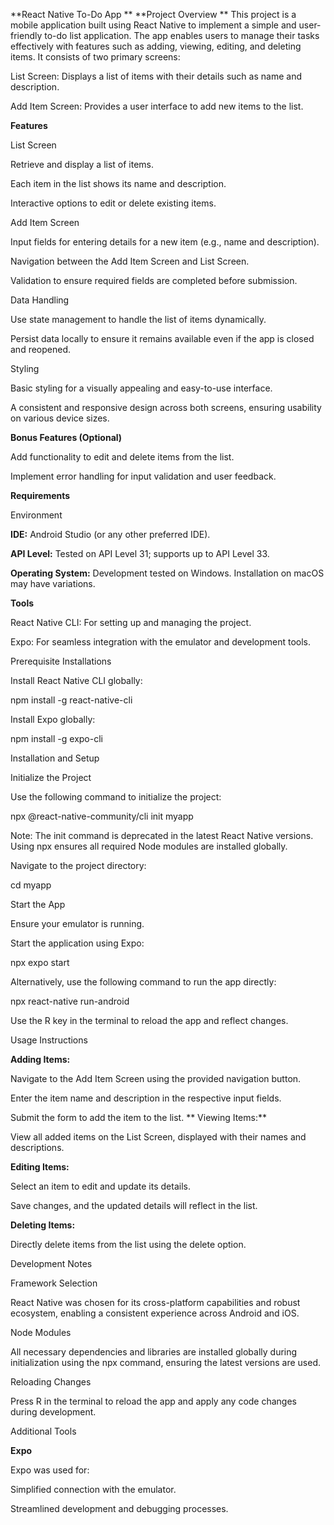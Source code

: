 **React Native To-Do App
**
**Project Overview
**
This project is a mobile application built using React Native to implement a simple and user-friendly to-do list application. The app enables users to manage their tasks effectively with features such as adding, viewing, editing, and deleting items. It consists of two primary screens:

List Screen: Displays a list of items with their details such as name and description.

Add Item Screen: Provides a user interface to add new items to the list.

**Features**

List Screen

Retrieve and display a list of items.

Each item in the list shows its name and description.

Interactive options to edit or delete existing items.

Add Item Screen

Input fields for entering details for a new item (e.g., name and description).

Navigation between the Add Item Screen and List Screen.

Validation to ensure required fields are completed before submission.

Data Handling

Use state management to handle the list of items dynamically.

Persist data locally to ensure it remains available even if the app is closed and reopened.

Styling

Basic styling for a visually appealing and easy-to-use interface.

A consistent and responsive design across both screens, ensuring usability on various device sizes.

**Bonus Features (Optional)**

Add functionality to edit and delete items from the list.

Implement error handling for input validation and user feedback.

**Requirements**

Environment

**IDE:** Android Studio (or any other preferred IDE).

**API Level:** Tested on API Level 31; supports up to API Level 33.

**Operating System:** Development tested on Windows. Installation on macOS may have variations.

**Tools**

React Native CLI: For setting up and managing the project.

Expo: For seamless integration with the emulator and development tools.

Prerequisite Installations

Install React Native CLI globally:

npm install -g react-native-cli

Install Expo globally:

npm install -g expo-cli

Installation and Setup

Initialize the Project

Use the following command to initialize the project:

npx @react-native-community/cli init myapp

Note: The init command is deprecated in the latest React Native versions. Using npx ensures all required Node modules are installed globally.

Navigate to the project directory:

cd myapp

Start the App

Ensure your emulator is running.

Start the application using Expo:

npx expo start

Alternatively, use the following command to run the app directly:

npx react-native run-android

Use the R key in the terminal to reload the app and reflect changes.

Usage Instructions

**Adding Items:**

Navigate to the Add Item Screen using the provided navigation button.

Enter the item name and description in the respective input fields.

Submit the form to add the item to the list.
**
Viewing Items:**

View all added items on the List Screen, displayed with their names and descriptions.

**Editing Items:**

Select an item to edit and update its details.

Save changes, and the updated details will reflect in the list.

**Deleting Items:**

Directly delete items from the list using the delete option.

Development Notes

Framework Selection

React Native was chosen for its cross-platform capabilities and robust ecosystem, enabling a consistent experience across Android and iOS.

Node Modules

All necessary dependencies and libraries are installed globally during initialization using the npx command, ensuring the latest versions are used.

Reloading Changes

Press R in the terminal to reload the app and apply any code changes during development.

Additional Tools

**Expo**

Expo was used for:

Simplified connection with the emulator.

Streamlined development and debugging processes.

